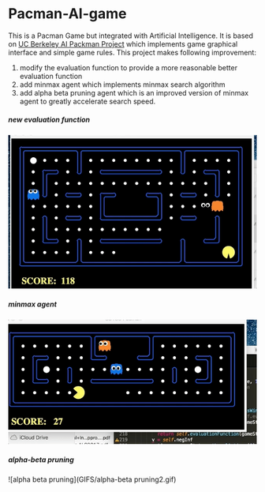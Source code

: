 # Pacman-AI-game

This is a Pacman Game but integrated with Artificial Intelligence. It is based on [UC Berkeley AI Packman Project](http://ai.berkeley.edu/project_overview.html) which implements game graphical interface and simple game rules. This project makes following improvement:
1. modify the evaluation function to provide a more reasonable better evaluation function
2. add minmax agent which implements minmax search algorithm 
3. add alpha beta pruning agent which is an improved version of minmax agent to greatly accelerate search speed.

##### new evaluation function

![new evaluation function](GIFS/new_evlfunc.gif)

##### minmax agent

![minmax agent](GIFS/minmax.gif)

##### alpha-beta pruning

![alpha beta pruning](GIFS/alpha-beta pruning2.gif)
